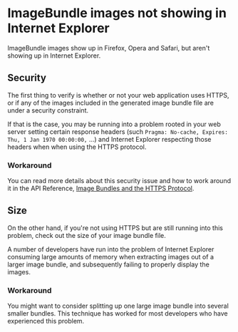 # ImageBundle images not showing in Internet Explorer #
ImageBundle images show up in Firefox, Opera and Safari, but aren't showing up in Internet Explorer.

## Security ##
The first thing to verify is whether or not your web application uses HTTPS, or if any of the images included in the generated image bundle file are under a security constraint.

If that is the case, you may be running into a problem rooted in your web server setting certain response headers (such `Pragma: No-cache, Expires: Thu, 1 Jan 1970 00:00:00,` ...) and Internet Explorer respecting those headers when when using the HTTPS protocol.

### Workaround ###
You can read more details about this security issue and how to work around it in the API Reference, [Image Bundles and the HTTPS Protocol](http://google-web-toolkit.googlecode.com/svn/javadoc/1.5/com/google/gwt/user/client/ui/ImageBundle.html).

## Size ##
On the other hand, if you're not using HTTPS but are still running into this problem, check out the size of your image bundle file.

A number of developers have run into the problem of Internet Explorer consuming large amounts of memory when extracting images out of a larger image bundle, and subsequently failing to properly display the images.

### Workaround ###
You might want to consider splitting up one large image bundle into several smaller bundles. This technique has worked for most developers who have experienced this problem.
